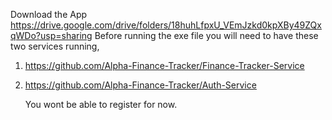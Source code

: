 Download the App https://drive.google.com/drive/folders/18huhLfpxU_VEmJzkd0kpXBy49ZQxqWDo?usp=sharing
Before running the exe file you will need to have these two services running,
1. https://github.com/Alpha-Finance-Tracker/Finance-Tracker-Service
2. https://github.com/Alpha-Finance-Tracker/Auth-Service

   You wont be able to register for now. 
